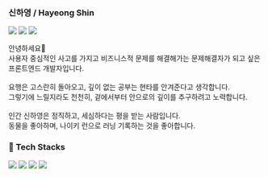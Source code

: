 ### 신하영 / Hayeong Shin
<a href="https://steep-agreement-07d.notion.site/Hayeong-Shin-f50e2f52ad5b478ab9f8cfaf56086292?pvs=4" target="_blank"><img src="https://img.shields.io/badge/resume-dd0b78?style=flat&logo=notion&logoColor=white"></a> 
<a href="https://velog.io/@gnoeyah" target="_blank"><img src="https://img.shields.io/badge/blog-20C997?style=flat&logo=velog&logoColor=white"></a> 
<a href="https://www.linkedin.com/in/hayeong-shin-074996227" target="_blank"><img src="https://img.shields.io/badge/LinkedIn-0A66C2?style=flat&logo=LinkedIn&logoColor=white"></a>

안녕하세요👋 <br/>
사용자 중심적인 사고를 가지고 비즈니스적 문제를 해결해가는 문제해결자가 되고 싶은 프론트엔드 개발자입니다.<br/>
<br/>
요행은 고스란히 돌아오고, 깊이 없는 공부는 현타를 안겨준다고 생각합니다. <br/>
그렇기에 느릴지라도 천천히, 겉에서부터 안으로의 깊이를 추구하려고 노력합니다. <br/>
<br/>
인간 신하영은 정직하고, 세심하다는 평을 받는 사람입니다.<br/>
동물을 좋아하며, 나이키 런으로 러닝 기록하는 것을 좋아합니다.<br/>


### 👾 Tech Stacks
<img src="https://img.shields.io/badge/JavaScript-F7DF1E?style=flat&logo=javascript&logoColor=white"> <img src="https://img.shields.io/badge/TypeScript-3178C6?style=flat&logo=typescript&logoColor=white"> 
<img src="https://img.shields.io/badge/ReactJs-61DAFB?style=flat&logo=react&logoColor=white"> 
<img src="https://img.shields.io/badge/NextJs-000000?style=flat&logo=nextdotjs&logoColor=white"> 
